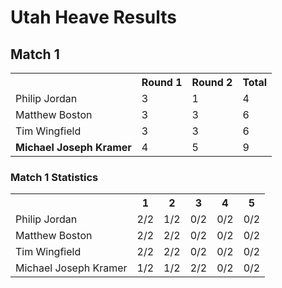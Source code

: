 # Utah Heave Results

## Match 1

<table>
  <tr>
    <th></th>
    <th>Round 1</th>
    <th>Round 2</th>
    <th>Total</th>
  </tr>
  <tr>
    <td>Philip Jordan</td>
    <td>3</td>
    <td>1</td>
    <td>4</td>
  </tr>
  <tr>
    <td>Matthew Boston</td>
    <td>3</td>
    <td>3</td>
    <td>6</td>
  </tr>
  <tr>
    <td>Tim Wingfield</td>
    <td>3</td>
    <td>3</td>
    <td>6</td>
  </tr>
  <tr>
    <td><strong>Michael Joseph Kramer</strong></td>
    <td>4</td>
    <td>5</td>
    <td>9</td>
  </tr>
</table>

### Match 1 Statistics

<table>
  <tr>
    <th></th>
    <th>1</th>
    <th>2</th>
    <th>3</th>
    <th>4</th>
    <th>5</th>
  </tr>
  <tr>
    <td>Philip Jordan</td>
    <td>2/2</td>
    <td>1/2</td>
    <td>0/2</td>
    <td>0/2</td>
    <td>0/2</td>
  </tr>
  <tr>
    <td>Matthew Boston</td>
    <td>2/2</td>
    <td>2/2</td>
    <td>0/2</td>
    <td>0/2</td>
    <td>0/2</td>
  </tr>
  <tr>
    <td>Tim Wingfield</td>
    <td>2/2</td>
    <td>2/2</td>
    <td>0/2</td>
    <td>0/2</td>
    <td>0/2</td>
  </tr>
  <tr>
    <td>Michael Joseph Kramer</td>
    <td>1/2</td>
    <td>1/2</td>
    <td>2/2</td>
    <td>0/2</td>
    <td>0/2</td>
  </tr>
</table>

